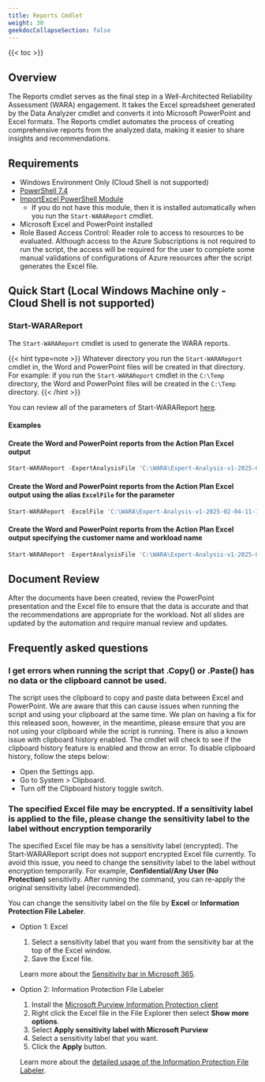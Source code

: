 ```yaml
---
title: Reports Cmdlet
weight: 30
geekdocCollapseSection: false
---
```


{{< toc >}}

## Overview

The Reports cmdlet serves as the final step in a Well-Architected Reliability Assessment (WARA) engagement. It takes the Excel spreadsheet generated by the Data Analyzer cmdlet and converts it into Microsoft PowerPoint and Excel formats. The Reports cmdlet automates the process of creating comprehensive reports from the analyzed data, making it easier to share insights and recommendations.

## Requirements

- Windows Environment Only (Cloud Shell is not supported)
- [PowerShell 7.4](https://learn.microsoft.com/en-us/powershell/scripting/install/installing-powershell?view=powershell-7.4)
- [ImportExcel PowerShell Module](https://github.com/dfinke/ImportExcel)
  - If you do not have this module, then it is installed automatically when you run the `Start-WARAReport` cmdlet.
- Microsoft Excel and PowerPoint installed
- Role Based Access Control: Reader role to access to resources to be evaluated. Although access to the Azure Subscriptions is not required to run the script, the access will be required for the user to complete some manual validations of configurations of Azure resources after the script generates the Excel file.

## Quick Start (Local Windows Machine only - Cloud Shell is not supported)

### Start-WARAReport

The `Start-WARAReport` cmdlet is used to generate the WARA reports.

{{< hint type=note >}}
Whatever directory you run the `Start-WARAReport` cmdlet in, the Word and PowerPoint files will be created in that directory. For example: if you run the `Start-WARAReport` cmdlet in the `C:\Temp` directory, the Word and PowerPoint files will be created in the `C:\Temp` directory.
{{< /hint >}}

You can review all of the parameters of Start-WARAReport [here](https://github.com/Azure/Well-Architected-Reliability-Assessment/blob/main/docs/wara/Start-WARAReport.md).

#### Examples

#### Create the Word and PowerPoint reports from the Action Plan Excel output

```PowerShell
Start-WARAReport -ExpertAnalysisFile 'C:\WARA\Expert-Analysis-v1-2025-02-04-11-14.xlsx'
```

#### Create the Word and PowerPoint reports from the Action Plan Excel output using the alias `ExcelFile` for the parameter

```PowerShell
Start-WARAReport -ExcelFile 'C:\WARA\Expert-Analysis-v1-2025-02-04-11-14.xlsx'
```

#### Create the Word and PowerPoint reports from the Action Plan Excel output specifying the customer name and workload name

```PowerShell
Start-WARAReport -ExpertAnalysisFile 'C:\WARA\Expert-Analysis-v1-2025-02-04-11-14.xlsx' -CustomerName "Contoso" -WorkloadName "Contoso Web App"
```

## Document Review

After the documents have been created, review the PowerPoint presentation and the Excel file to ensure that the data is accurate and that the recommendations are appropriate for the workload. Not all slides are updated by the automation and require manual review and updates.

## Frequently asked questions

### I get errors when running the script that .Copy() or .Paste() has no data or the clipboard cannot be used.

The script uses the clipboard to copy and paste data between Excel and PowerPoint. We are aware that this can cause issues when running the script and using your clipboard at the same time. We plan on having a fix for this released soon, however, in the meantime, please ensure that you are not using your clipboard while the script is running.
There is also a known issue with clipboard history enabled. The cmdlet will check to see if the clipboard history feature is enabled and throw an error. To disable clipboard history, follow the steps below:

- Open the Settings app.
- Go to System > Clipboard.
- Turn off the Clipboard history toggle switch.

### The specified Excel file may be encrypted. If a sensitivity label is applied to the file, please change the sensitivity label to the label without encryption temporarily

The specified Excel file may be has a sensitivity label (encrypted). The Start-WARAReport script does not support encrypted Excel file currently. To avoid this issue, you need to change the sensitivity label to the label without encryption temporarily. For example, **Confidential/Any User (No Protection)** sensitivity. After running the command, you can re-apply the original sensitivity label (recommended).

You can change the sensitivity label on the file by **Excel** or **Information Protection File Labeler**.

- Option 1: Excel

    1. Select a sensitivity label that you want from the sensitivity bar at the top of the Excel window.
    2. Save the Excel file.

    Learn more about the [Sensitivity bar in Microsoft 365](https://support.microsoft.com/office/2f96e7cd-d5a4-403b-8bd7-4cc636bae0f9).

- Option 2: Information Protection File Labeler

    1. Install the [Microsoft Purview Information Protection client](https://www.microsoft.com/en-us/download/details.aspx?id=53018)
    2. Right click the Excel file in the File Explorer then select **Show more options**.
    3. Select **Apply sensitivity label with Microsoft Purview**
    4. Select a sensitivity label that you want.
    5. Click the **Apply** button.

    Learn more about the [detailed usage of the Information Protection File Labeler](https://support.microsoft.com/topic/67829155-2d0e-4122-9677-7c53c8cba18a).
